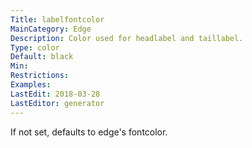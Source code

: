 ```yaml
---
Title: labelfontcolor
MainCategory: Edge
Description: Color used for headlabel and taillabel.
Type: color
Default: black
Min: 
Restrictions: 
Examples: 
LastEdit: 2018-03-28
LastEditor: generator
---
```


If not set, defaults to edge's fontcolor.
